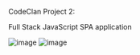 CodeClan Project 2: 

Full Stack JavaScript SPA application

![image](https://user-images.githubusercontent.com/39886049/49606068-32547900-f98a-11e8-8d7d-1d1052949edd.png)
![image](https://user-images.githubusercontent.com/39886049/49606163-80697c80-f98a-11e8-8b50-61d058fbaa2d.png)
